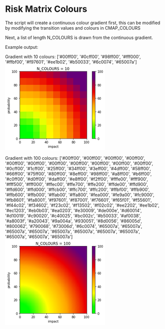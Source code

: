# Risk Matrix Colours

The script will create a continuous colour gradient first, this can
be modified by modifying the transition values and colours in CMAP_COLOURS

Next, a list of length N_COLOURS is drawn from the continuous gradient.

Example output:

Gradient with 10 colours:
['#00ff00', '#0cff00', '#98ff00', '#fff000', '#ffbf00', '#f97601', '#ee1b02', '#b50033', '#6c0074', '#65007a']
![10-colour ](ncolours10.png)
 
Gradient with 100 colours:
['#00ff00', '#00ff00', '#00ff00', '#00ff00', '#00ff00', '#00ff00', '#00ff00', '#00ff00', '#00ff00', '#00ff00', '#00ff00', '#0cff00', '#1cff00', '#25ff00', '#34ff00', '#3eff00', '#4dff00', '#58ff00', '#66ff00', '#75ff00', '#80ff00', '#8eff00', '#98ff00', '#a8ff00', '#b6ff00', '#c0ff00', '#d0ff00', '#daff00', '#e8ff00', '#f2ff00', '#fffe00', '#fff900', '#fff500', '#fff000', '#ffec00', '#ffe700', '#ffe200', '#ffde00', '#ffd900', '#ffd600', '#ffd000', '#ffcb00', '#ffc700', '#ffc200', '#ffbf00', '#ffb900', '#ffb600', '#ffb000', '#ffab00', '#ffa800', '#fea000', '#fe9a00', '#fc9000', '#fb8601', '#fa8001', '#f97601', '#f87001', '#f76601', '#f65f01', '#f55601', '#f44c02', '#f34602', '#f23c02', '#f13502', '#f02c02', '#ee2202', '#ee1b02', '#ec1203', '#eb0b03', '#ea0203', '#e30009', '#de000e', '#d60014', '#d10019', '#c90020', '#c40025', '#bc002c', '#b50033', '#af0038', '#a8003f', '#a20043', '#9a004a', '#930051', '#8d0056', '#86005d', '#800062', '#790068', '#73006d', '#6c0074', '#65007a', '#65007a', '#65007a', '#65007a', '#65007a', '#65007a', '#65007a', '#65007a', '#65007a', '#65007a', '#65007a']
![100-colour ](ncolours100.png)


